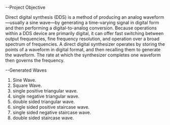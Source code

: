 --Project Objective

Direct digital synthesis (DDS) is a method of producing an analog waveform—usually a sine
wave—by generating a time-varying signal in digital form and then performing a digital-to-analog
conversion. Because operations within a DDS device are primarily digital, it can offer fast
switching between output frequencies, fine frequency resolution, and operation over a broad
spectrum of frequencies. A direct digital synthesizer operates by storing the points of a
waveform in digital format, and then recalling them to generate the waveform. The rate at which
the synthesizer completes one waveform then governs the frequency.

--Generated Waves
1. Sine Wave.
2. Square Wave.
3. single positive triangular wave.
4. single negative triangular wave.
5. double sided triangular wave.
6. single sided positive staircase wave.
7. single sided negative staircase wave.
8. double sided staircase wave.

